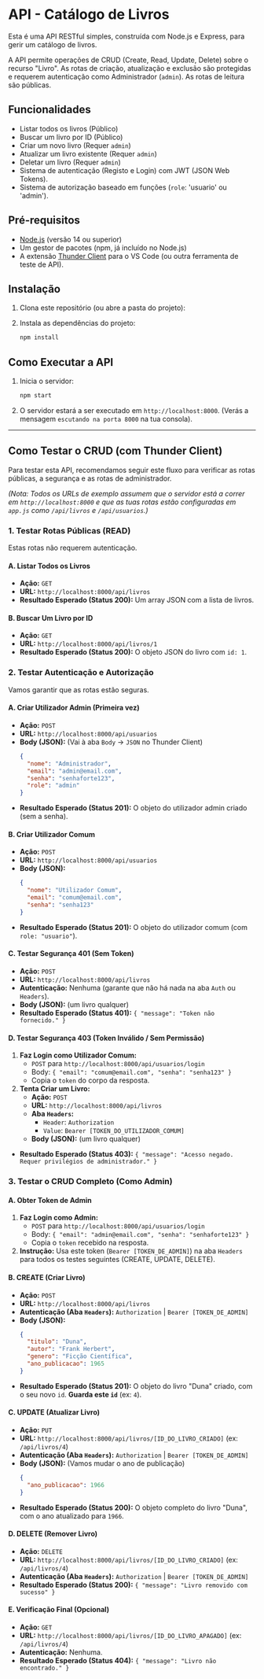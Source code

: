# API - Catálogo de Livros

Esta é uma API RESTful simples, construída com Node.js e Express, para gerir um catálogo de livros.

A API permite operações de CRUD (Create, Read, Update, Delete) sobre o recurso "Livro". As rotas de criação, atualização e exclusão são protegidas e requerem autenticação como Administrador (`admin`). As rotas de leitura são públicas.

## Funcionalidades

* Listar todos os livros (Público)
* Buscar um livro por ID (Público)
* Criar um novo livro (Requer `admin`)
* Atualizar um livro existente (Requer `admin`)
* Deletar um livro (Requer `admin`)
* Sistema de autenticação (Registo e Login) com JWT (JSON Web Tokens).
* Sistema de autorização baseado em funções (`role`: 'usuario' ou 'admin').

## Pré-requisitos

* [Node.js](https://nodejs.org/) (versão 14 ou superior)
* Um gestor de pacotes (npm, já incluído no Node.js)
* A extensão [Thunder Client](https://www.thunderclient.com/) para o VS Code (ou outra ferramenta de teste de API).

## Instalação

1.  Clona este repositório (ou abre a pasta do projeto):
2.  Instala as dependências do projeto:

    ```bash
    npm install
    ```

## Como Executar a API

1.  Inicia o servidor:

    ```bash
    npm start
    ```

2.  O servidor estará a ser executado em `http://localhost:8000`.
    (Verás a mensagem `escutando na porta 8000` na tua consola).

---

## Como Testar o CRUD (com Thunder Client)

Para testar esta API, recomendamos seguir este fluxo para verificar as rotas públicas, a segurança e as rotas de administrador.

*(Nota: Todos os URLs de exemplo assumem que o servidor está a correr em `http://localhost:8000` e que as tuas rotas estão configuradas em `app.js` como `/api/livros` e `/api/usuarios`.)*

### 1. Testar Rotas Públicas (READ)

Estas rotas não requerem autenticação.

#### A. Listar Todos os Livros
* **Ação:** `GET`
* **URL:** `http://localhost:8000/api/livros`
* **Resultado Esperado (Status 200):** Um array JSON com a lista de livros.

#### B. Buscar Um Livro por ID
* **Ação:** `GET`
* **URL:** `http://localhost:8000/api/livros/1`
* **Resultado Esperado (Status 200):** O objeto JSON do livro com `id: 1`.

### 2. Testar Autenticação e Autorização

Vamos garantir que as rotas estão seguras.

#### A. Criar Utilizador Admin (Primeira vez)
* **Ação:** `POST`
* **URL:** `http://localhost:8000/api/usuarios`
* **Body (JSON):** (Vai à aba `Body` -> `JSON` no Thunder Client)
    ```json
    {
      "nome": "Administrador",
      "email": "admin@email.com",
      "senha": "senhaforte123",
      "role": "admin"
    }
    ```
* **Resultado Esperado (Status 201):** O objeto do utilizador admin criado (sem a senha).

#### B. Criar Utilizador Comum
* **Ação:** `POST`
* **URL:** `http://localhost:8000/api/usuarios`
* **Body (JSON):**
    ```json
    {
      "nome": "Utilizador Comum",
      "email": "comum@email.com",
      "senha": "senha123"
    }
    ```
* **Resultado Esperado (Status 201):** O objeto do utilizador comum (com `role: "usuario"`).

#### C. Testar Segurança 401 (Sem Token)
* **Ação:** `POST`
* **URL:** `http://localhost:8000/api/livros`
* **Autenticação:** Nenhuma (garante que não há nada na aba `Auth` ou `Headers`).
* **Body (JSON):** (um livro qualquer)
* **Resultado Esperado (Status 401):** `{ "message": "Token não fornecido." }`

#### D. Testar Segurança 403 (Token Inválido / Sem Permissão)
1.  **Faz Login como Utilizador Comum:**
    * `POST` para `http://localhost:8000/api/usuarios/login`
    * Body: `{ "email": "comum@email.com", "senha": "senha123" }`
    * Copia o `token` do corpo da resposta.
2.  **Tenta Criar um Livro:**
    * **Ação:** `POST`
    * **URL:** `http://localhost:8000/api/livros`
    * **Aba `Headers`:**
        * `Header`: `Authorization`
        * `Value`: `Bearer [TOKEN_DO_UTILIZADOR_COMUM]`
    * **Body (JSON):** (um livro qualquer)
* **Resultado Esperado (Status 403):** `{ "message": "Acesso negado. Requer privilégios de administrador." }`

### 3. Testar o CRUD Completo (Como Admin)


#### A. Obter Token de Admin
1.  **Faz Login como Admin:**
    * `POST` para `http://localhost:8000/api/usuarios/login`
    * Body: `{ "email": "admin@email.com", "senha": "senhaforte123" }`
    * Copia o `token` recebido na resposta.
2.  **Instrução:** Usa este token (`Bearer [TOKEN_DE_ADMIN]`) na aba `Headers` para todos os testes seguintes (CREATE, UPDATE, DELETE).

#### B. CREATE (Criar Livro)
* **Ação:** `POST`
* **URL:** `http://localhost:8000/api/livros`
* **Autenticação (Aba `Headers`):** `Authorization` | `Bearer [TOKEN_DE_ADMIN]`
* **Body (JSON):**
    ```json
    {
      "titulo": "Duna",
      "autor": "Frank Herbert",
      "genero": "Ficção Científica",
      "ano_publicacao": 1965
    }
    ```
* **Resultado Esperado (Status 201):** O objeto do livro "Duna" criado, com o seu novo `id`. **Guarda este `id`** (ex: `4`).

#### C. UPDATE (Atualizar Livro)
* **Ação:** `PUT`
* **URL:** `http://localhost:8000/api/livros/[ID_DO_LIVRO_CRIADO]` (ex: `/api/livros/4`)
* **Autenticação (Aba `Headers`):** `Authorization` | `Bearer [TOKEN_DE_ADMIN]`
* **Body (JSON):** (Vamos mudar o ano de publicação)
    ```json
    {
      "ano_publicacao": 1966
    }
    ```
* **Resultado Esperado (Status 200):** O objeto completo do livro "Duna", com o ano atualizado para `1966`.

#### D. DELETE (Remover Livro)
* **Ação:** `DELETE`
* **URL:** `http://localhost:8000/api/livros/[ID_DO_LIVRO_CRIADO]` (ex: `/api/livros/4`)
* **Autenticação (Aba `Headers`):** `Authorization` | `Bearer [TOKEN_DE_ADMIN]`
* **Resultado Esperado (Status 200):** `{ "message": "Livro removido com sucesso" }`

#### E. Verificação Final (Opcional)
* **Ação:** `GET`
* **URL:** `http://localhost:8000/api/livros/[ID_DO_LIVRO_APAGADO]` (ex: `/api/livros/4`)
* **Autenticação:** Nenhuma.
* **Resultado Esperado (Status 404):** `{ "message": "Livro não encontrado." }`